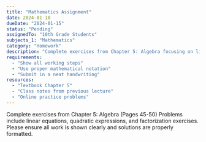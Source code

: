 ```yaml
---
title: "Mathematics Assignment"
date: 2024-01-10
dueDate: "2024-01-15"
status: "Pending"
assignedTo: "10th Grade Students"
subjects_1: "Mathematics"
category: "Homework"
description: "Complete exercises from Chapter 5: Algebra focusing on linear equations, quadratic expressions, and factorization"
requirements:
  - "Show all working steps"
  - "Use proper mathematical notation"
  - "Submit in a neat handwriting"
resources:
  - "Textbook Chapter 5"
  - "Class notes from previous lecture"
  - "Online practice problems"
---
```

Complete exercises from Chapter 5: Algebra (Pages 45-50)
Problems include linear equations, quadratic expressions, and factorization exercises.
Please ensure all work is shown clearly and solutions are properly formatted.
